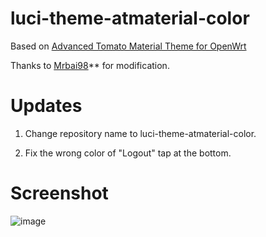# luci-theme-atmaterial-color

Based on [Advanced Tomato Material Theme for OpenWrt](https://github.com/openwrt-develop/luci-theme-atmaterial)

Thanks to [Mrbai98](https://github.com/Mrbai98/luci-theme-atmaterial)** for modification.



# Updates

1. Change repository name to luci-theme-atmaterial-color.

2. Fix the wrong color of "Logout" tap at the bottom.



# Screenshot

![image](https://raw.githubusercontent.com/RainCat1998/luci-theme-atmaterial-color/master/screenshots/20191120003750.png)
